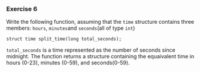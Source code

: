 ### Exercise 6
Write the following function, assuming that the `time` structure contains three members:
`hours`, `minutes`and `seconds`(all of type `int`)
```
struct time split_time(long total_seconds);
```
`total_seconds` is a time represented as the number of seconds since midnight. The function returns a structure containing the equaivalent time in hours (0-23), minutes (0-59), and seconds(0-59).
